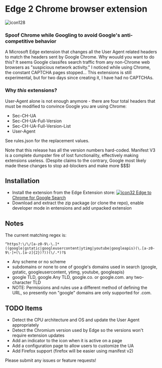 # Edge 2 Chrome browser extension
![icon128](https://user-images.githubusercontent.com/29778397/210595291-b87af104-c3ed-4e8f-a8af-43b3ea1d3c6d.png)


### Spoof Chrome while Googling to avoid Google's anti-competitive behavior

A Microsoft Edge extension that changes all the User Agent related headers to match the headers sent by Google Chrome. Why wouuld you want to do this? It seems Google classifes search traffic from any non-Chrome web browsers as "suspicious network activity." I noticed while using Chrome, the constant CAPTCHA pages stopped... This extensions is still experimental, but for two days since creating it, I have had no CAPTCHAs.

### Why _this_ extensions?
User-Agent alone is not enough anymore - there are four total headers that must be modified to convince Google you are using Chrome:

* Sec-CH-UA
* Sec-CH-UA-Full-Version
* Sec-CH-UA-Full-Version-List
* User-Agent

See rules.json for the replacement values.

Note that this release has all the version numbers hard-coded. Manifest V3 is a complete dumpster fire of lost functionality, effectively making extensions useless. (Despite claims to the contrary, Google most likely made these changes to stop ad-blockers and make more $$$)

## Installation

* Install the extension from the Edge Extension store: [![icon32](https://user-images.githubusercontent.com/29778397/210595082-cdd58a1a-6a45-44e3-b332-dc36fb32dce9.png) Edge to Chrome for Google Search](https://microsoftedge.microsoft.com/addons/detail/lpeoldoobfcgkkineoaljjbcncmfbcfc)
* Download and extract the zip package (or clone the repo), enable developer mode in entensions and add unpacked extension



## Notes

The current matching regex is:
~~~
^https?:\/\/[a-z0-9\-\.]*((google|gstatic|googleusercontent|ytimg|youtube|googleapis)(\.[a-z0-9\-]+(\.[a-z]{2})?))(\/.*)?$
~~~

* Any scheme or no scheme
* subdomains or none to one of google's domains used in search (google, gstatic, googleusercontent, ytimg, youtube, googleapis)
* google TLD, google.Any TLD, google.co. or google.com. any two-character TLD
* NOTE: Permissions and rules use a different method of defining the URL, so presently non "google" domains are only supported for .com.



## TODO Items

* Detect the CPU architecture and OS and update the User Agent appropriately
* Detect the Chromium version used by Edge so the versions won't require extension updates
* Add an indicator to the icon when it is active on a page
* Add a configuration page to allow users to customize the UA
* Add Firefox support (firefox will be easier using manifest v2)

Please submit any issues or feature requests!

